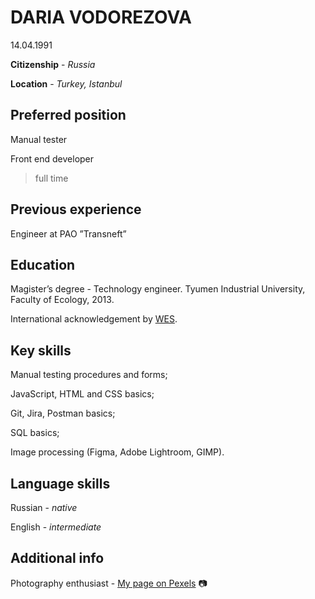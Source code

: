 # DARIA VODOREZOVA

14.04.1991

**Citizenship** - _Russia_

**Location** - _Turkey, Istanbul_

## Preferred position

Manual tester

Front end developer

> full time

## Previous experience

Engineer at PAO ”Transneft”

## Education

Magister’s degree - Technology engineer. Tyumen Industrial University,
Faculty of Ecology, 2013.

International acknowledgement by [WES](https://drive.google.com/file/d/12rlIBpYdNUx3kFjpON0J-kDj5nEiKfQ1/view?usp=sharing).

## Key skills

Manual testing procedures and forms;

JavaScript, HTML and CSS basics;

Git, Jira, Postman basics;

SQL basics;

Image processing (Figma, Adobe Lightroom, GIMP).

## Language skills

Russian - _native_

English - _intermediate_

## Additional info

Photography enthusiast - [My page on Pexels](https://www.pexels.com/@daka) :camera:
